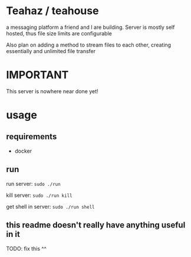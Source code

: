 Teahaz / teahouse
=================
a messaging platform a friend and I are building.
Server is mostly self hosted, thus file size limits are configurable


Also plan on adding a method to stream files to each other, creating essentially and unlimited file transfer


IMPORTANT
=========
This server is nowhere near done yet!


usage
=====
requirements
------------
* docker

run
---
run server:
`sudo ./run`

kill server:
`sudo ./run kill`

get shell in server:
`sudo ./run shell`

this readme doesn't really have anything useful in it
----------------------------------------------------
TODO: fix this ^^


